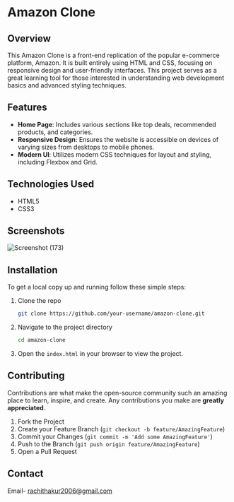 # Amazon Clone

## Overview
This Amazon Clone is a front-end replication of the popular e-commerce platform, Amazon. It is built entirely using HTML and CSS, focusing on responsive design and user-friendly interfaces. This project serves as a great learning tool for those interested in understanding web development basics and advanced styling techniques.

## Features
- **Home Page**: Includes various sections like top deals, recommended products, and categories.
- **Responsive Design**: Ensures the website is accessible on devices of varying sizes from desktops to mobile phones.
- **Modern UI**: Utilizes modern CSS techniques for layout and styling, including Flexbox and Grid.

## Technologies Used
- HTML5
- CSS3

## Screenshots


![Screenshot (173)](https://github.com/user-attachments/assets/a55d3188-22c2-47de-8ff3-ab99185f2436)




## Installation
To get a local copy up and running follow these simple steps:

1. Clone the repo
   ```sh
   git clone https://github.com/your-username/amazon-clone.git
   ```
2. Navigate to the project directory
   ```sh
   cd amazon-clone
   ```
3. Open the `index.html` in your browser to view the project.

## Contributing
Contributions are what make the open-source community such an amazing place to learn, inspire, and create. Any contributions you make are **greatly appreciated**.

1. Fork the Project
2. Create your Feature Branch (`git checkout -b feature/AmazingFeature`)
3. Commit your Changes (`git commit -m 'Add some AmazingFeature'`)
4. Push to the Branch (`git push origin feature/AmazingFeature`)
5. Open a Pull Request


## Contact
Email- rachithakur2006@gmail.com

